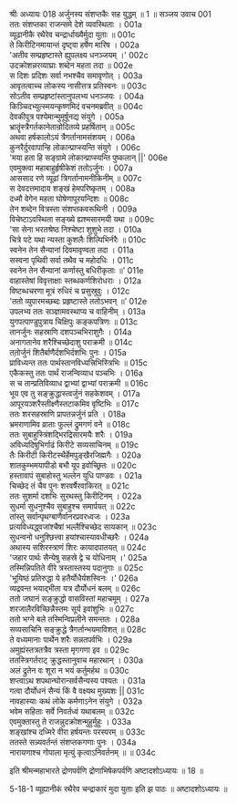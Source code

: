 श्रीः
अध्यायः 018
अर्जुनस्य संशप्तकैः सह युद्धम् ॥ 1 ॥
सञ्जय उवाच 	001  
ततः संशप्तका राजन्समे देशे व्यवस्थिताः ।	001a  
व्यूढानीकै रथैरेव चन्द्रार्धाख्यैर्मुदा युताः ॥	001c  
ते किरीटिनमायान्तं दृष्ट्वा हर्षेण मारिष ।	002a  
\'अतीव सम्प्रहृष्टास्ते ह्युपलक्ष्य धनञ्जयम् ।\'	002c  
उदक्रोशन्नरव्याघ्राः शब्देन महता तदा ॥	002e  
स दिशः प्रदिशः सर्वा नभश्चैव समावृणोत् ।	003a  
आवृतत्वाच्च लोकस्य नासीत्तत्र प्रतिस्वनः ॥	003c  
सोऽतीव सम्प्रहृष्टांस्तानुपलभ्य धनञ्जयः ।	004a  
किञ्चिदभ्युत्स्मयन्कृष्णमिदं वचनमब्रवीत् ॥	004c  
देवकीपुत्र पश्येमान्मुमूर्षूनद्य संयुगे ।	005a  
भ्रातॄंस्त्रैगर्तकानेतान्रोदितव्ये प्रहर्षितान् ॥	005c  
अथवा हर्षकालोऽयं त्रैगर्तानामसंशयम् ।	006a  
कुनरैर्दुरवापान्हि लोकान्प्राप्स्यन्ति संयुगे ।	006c  
\'मया हता हि सङ्ग्रामे लोकान्प्राप्स्यन्ति पुष्कलान् ||\'	006e  
एवमुक्त्वा महाबाहुर्हृषीकेशं ततोऽर्जुनः ।	007a  
आससाद रणे व्यूढां त्रिगर्तानामनीकिनीम् ॥	007c  
स देवदत्तमादाय शङ्खं हेमपरिष्कृतम् ।	008a  
दध्मौ वेगेन महता घोषेणापूरयन्दिशः ॥	008c  
तेन शब्देन वित्रस्ता संशप्तकवरूथिनी ।	009a  
विचेष्टाऽवस्थिता सङ्ख्ये ह्यश्मसारमयी यथा ॥	009c  
\'सा सेना भरतश्रेष्ठ निश्चेष्टा शुशुभे तदा ।	010a  
चित्रे पटे यथा न्यस्ता कुशलैः शिल्पिभिर्नरैः ॥	010c  
स्वनेन तेन सैन्यानां दिवमावृण्वता तदा ।	011a  
सस्वना पृथिवी सर्वा तथैव च महोदधिः ।	011c  
स्वनेन तेन सैन्यानां कर्णास्तु बधिरीकृताः ॥\'	011e  
वाहास्तेषां विवृत्ताक्षाः स्तब्धकर्णशिरोधराः ।	012a  
विष्टब्धचरणा मूत्रं रुधिरं च प्रसुस्रुवुः ।	012c  
\'ततो व्युपारमच्छब्दः प्रहृष्टास्ते ततोऽभवन् ॥\'	012e  
उपलभ्य ततः सञ्ज्ञामवस्थाप्य च वाहिनीम् ।	013a  
युगपत्पाण्डुपुत्राय चिक्षिपुः कङ्कपत्रिणः ॥	013c  
तानर्जुनः सहस्राणि दशपञ्चभिराशुगैः ।	014a  
अनागतानेव शरैश्चिच्छेदाशु पराक्रमी ॥	014c  
ततो़र्जुनं शितैर्बाणैर्दशभिर्दशभिः पुनः ।	015a  
प्राविध्यन्त ततः पार्थस्तानविध्यत्त्रिभिस्त्रिभिः ॥	015c  
एकैकस्तु ततः पार्थं राजन्विव्याध पञ्चभिः ।	016a  
स च तान्प्रतिविव्याध द्वाभ्यां द्वाभ्यां पराक्रमी ॥	016c  
भूय एव तु सङ्क्रुद्धास्त्वर्जुनं सहकेशवम् ।	017a  
आपूरयञ्शरैस्तीक्ष्णैस्तटाकमिव वृष्टिभिः ॥	017c  
ततः शरसहस्राणि प्रापतन्नर्जुनं प्रति ।	018a  
भ्रमराणामिव व्राताः फुल्लं द्रुमगणं वने ॥	018c  
ततः सुबाहुस्त्रिंशद्भिरद्रिसारमयैः शरैः ।	019a  
अविध्यदिषुभिर्गाढं किरीटे सव्यसाचिनम् ॥	019c  
तैः किरीटी किरीटस्थैर्हेमपुङ्खैरजिह्मगैः ।	020a  
शातकुम्भमयापीडो बभौ यूप इवोच्छ्रितः ॥	020c  
हस्तावापं सुबाहोस्तु भल्लेन युधि पाण्डवः ।	021a  
चिच्छेद तं चैव पुनः शरवर्षैरवाकिरत् ॥	021c  
ततः सुशर्मा दशभिः सुरथस्तु किरीटिनम् ।	022a  
सुधर्मा सुधनुश्चैव सुबाहुश्च समार्पयत् ॥	022c  
तांस्तु सर्वान्पृथग्बाणैर्वानरप्रवरध्वजः ।	023a  
प्रत्यविध्यद्ध्वजांश्चैषां भल्लैश्चिच्छेद सायकान् ॥	023c  
सुधन्वनो धनुश्छित्त्वा हयांश्चास्यावधीच्छरैः ।	024a  
अथास्य सशिरस्त्राणं शिरः कायादपातयत् ॥	024c  
\'जहार पार्थः सैन्येषु सहस्रे द्वे च योधिनाम् ।\'	025a  
तस्मिन्निपतिते वीरे त्रस्तास्तस्य पदानुगाः ॥	025c  
\'भूयिष्ठं प्रतिरुद्धा ये हतैर्योधैर्यशस्विनः ।\'	026a  
व्यद्रवन्त भयाद्भीता यत्र दौर्योधनं बलम् ॥	026c  
ततो जघानं सङ्क्रुद्धो वासविस्तां महाचमूम् ।	027a  
शरजालैरविच्छिन्नैस्तमः सूर्य इवांशुभिः ॥	027c  
ततो भग्ने बले तस्मिन्विप्रलीने समन्ततः ।	028a  
सव्यसाचिनि सङ्क्रुद्धे त्रैगर्तान्भयमाविशत् ॥	028c  
ते वध्यमानाः पार्थेन शरैः सन्नतपर्वभिः ।	029a  
अमुह्यंस्तत्रतत्रैव त्रस्ता मृगगणा इव ॥	029c  
ततस्त्रिगर्तराट् क्रुद्धस्तानुवाच महारथान् ।	030a  
अलं द्रुतेन वः शूरा न भयं कर्तुमर्हथ ॥	030c  
शप्त्वाऽथ शपथान्घोरान्सर्वसैन्यस्य पश्यतः ।	031a  
गत्वा दौर्योधनं सैन्यं किं वै वक्ष्यथ मुख्यशः ||	031c  
नावहास्याः कथं लोके कर्मणाऽनेन संयुगे ।	032a  
भवेम सहिताः सर्वे निवर्तध्वं यथाबलम् ॥	032c  
एवमुक्तास्तु ते राजन्नुदक्रोशन्मुहुर्मुहुः ।	033a  
शङ्खांश्च दध्मिरे वीरा हर्षयन्तः परस्परम् ॥	033c  
ततस्ते सन्न्यवर्तन्तं संशप्तकगणाः पुनः ।	034a  
नारायणाश्च गोपाला मृत्युं कृत्वाऽनिवर्तनम् ॥ ॥	034c  

इति श्रीमन्महाभारते द्रोणपर्वणि द्रोणाभिषेकपर्वणि अष्टादशोऽध्यायः ॥ 18 ॥

5-18-1 व्यूह्यानीकं रथैरेव चन्द्राकारं मुदा युताः इति झ पाठः ॥ अष्टादशोऽध्यायः ॥
